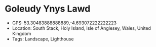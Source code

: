 # Goleudy Ynys Lawd

- GPS: 53.30483888888889,-4.693072222222223
- Location: South Stack, Holy Island, Isle of Anglesey, Wales, United Kingdom
- Tags: Landscape, Lighthouse
